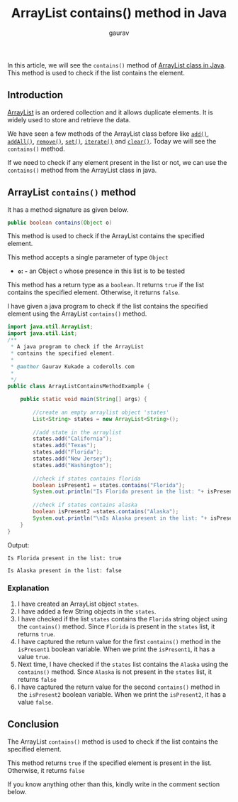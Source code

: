 ﻿---
layout: post
title: "ArrayList contains() method in Java"
author: gaurav
categories: [Collections, ArrayList]
description: "In this article, we will see the contains() method of ArrayList in Java. This method is used to check if the list contains the specified element."
---
In this article, we will see the `contains()` method of [ArrayList class in Java](https://coderolls.com/arraylist-in-java/). This method is used to check if the list contains the element.

## Introduction

[ArrayList](https://coderolls.com/arraylist-in-java/)  is an ordered collection and it allows duplicate elements. It is widely used to store and retrieve the data.

We have seen a few methods of the ArrayList class before like [`add()`](https://coderolls.com/add-element-in-arraylist/), [`addAll()`](http://https://coderolls.com/arraylist-addall-method-in-java/), [`remove()`](https://coderolls.com/remove-element-from-arraylist/), [`set()`](https://coderolls.com/change-element-in-arraylist/), [`iterate()`](http://coderolls.com/iterating-the-arraylist-in-java/) and [`clear()`](http://coderolls.com/arraylist-clear-method-in-java/). Today we will see the `contains()` method.

If we need to check if any element present in the list or not, we can use the `contains()` method from the ArrayList class in java.

## ArrayList `contains()` method

It has a method signature as given below.
```java
public boolean contains(Object o)
```

This method is used to check if the ArrayList contains the specified element.

This method accepts a single parameter of type `Object`

- **`o`: -** an Object `o` whose presence in this list is to be tested

This method has a return type as a `boolean`. It returns `true` if the list contains the specified element. Otherwise, it returns `false`.

I have given a java program to check if the list contains the specified element using the ArrayList `contains()` method.

```java
import java.util.ArrayList;
import java.util.List;
/**
 * A java program to check if the ArrayList 
 * contains the specified element.
 * 
 * @author Gaurav Kukade a coderolls.com
 *
 */
public class ArrayListContainsMethodExample {

	public static void main(String[] args) {
		
		//create an empty arraylist object 'states'
		List<String> states = new ArrayList<String>();
		
		//add state in the arraylist 
		states.add("California");
		states.add("Texas");
		states.add("Florida");
		states.add("New Jersey");
		states.add("Washington");
		
		//check if states contains florida
		boolean isPresent1 = states.contains("Florida");
		System.out.println("Is Florida present in the list: "+ isPresent1);
		
		//check if states contains alaska
		boolean isPresent2 =states.contains("Alaska");
		System.out.println("\nIs Alaska present in the list: "+ isPresent2);
	}
}
```
Output:
```
Is Florida present in the list: true

Is Alaska present in the list: false
```
### Explanation
1. I have created an ArrayList object `states`.
2. I have added a few String objects in the `states`.
3. I have checked if the list `states` contains the `Florida` string object using the `contains()` method. Since `Florida` is present in the `states` list, it returns `true`.
4. I have captured the return value for the first `contains()` method in the `isPresent1` boolean variable. When we print the `isPresent1`, it has a value `true`.
5. Next time, I have checked if the `states` list contains the `Alaska` using the `contains()` method. Since `Alaska` is not present in the `states` list, it returns `false`
6.  I have captured the return value for the second `contains()` method in the `isPresent2` boolean variable. When we print the `isPresent2`, it has a value `false`. 


## Conclusion

The ArrayList `contains()` method is used to check if the list contains the specified element.

This method returns `true` if the specified element is present in the list. Otherwise, it  returns `false`

If you know anything other than this, kindly write in the comment section below.
